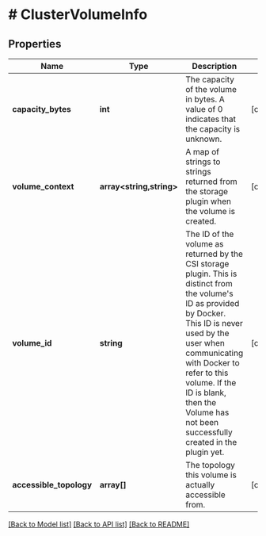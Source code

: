 # # ClusterVolumeInfo

## Properties

Name | Type | Description | Notes
------------ | ------------- | ------------- | -------------
**capacity_bytes** | **int** | The capacity of the volume in bytes. A value of 0 indicates that the capacity is unknown. | [optional]
**volume_context** | **array<string,string>** | A map of strings to strings returned from the storage plugin when the volume is created. | [optional]
**volume_id** | **string** | The ID of the volume as returned by the CSI storage plugin. This is distinct from the volume&#39;s ID as provided by Docker. This ID is never used by the user when communicating with Docker to refer to this volume. If the ID is blank, then the Volume has not been successfully created in the plugin yet. | [optional]
**accessible_topology** | **array[]** | The topology this volume is actually accessible from. | [optional]

[[Back to Model list]](../../README.md#models) [[Back to API list]](../../README.md#endpoints) [[Back to README]](../../README.md)
